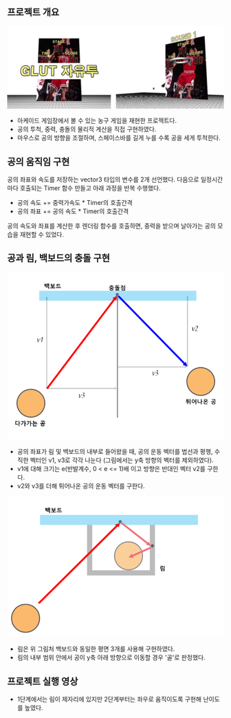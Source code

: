 ## 프로젝트 개요

<img src="./images/3.png">

- 아케이드 게임장에서 볼 수 있는 농구 게임을 재현한 프로젝트다.
- 공의 투척, 중력, 충돌의 물리적 계산을 직접 구현하였다.
- 마우스로 공의 방향을 조절하며, 스페이스바를 길게 누를 수록 공을 세게 투척한다.

## 공의 움직임 구현

공의 좌표와 속도를 저장하는 vector3 타입의 변수를 2개 선언했다. 다음으로 일정시간마다 호출되는 Timer 함수 만들고 아래 과정을 반복 수행했다.
- 공의 속도 += 중력가속도 * Timer의 호출간격
- 공의 좌표 += 공의 속도 * Timer의 호출간격

공의 속도와 좌표를 계산한 후 렌더링 함수를 호출하면, 중력을 받으며 날아가는 공의 모습을 재현할 수 있었다.

## 공과 림, 백보드의 충돌 구현  

<img src="./images/1.png">

- 공의 좌표가 림 및 백보드의 내부로 들어왔을 때, 공의 운동 벡터를 법선과 평행, 수직한 벡터인 v1, v3로 각각 나눈다 (그림에서는 y축 방향의 벡터를 제외하였다).
- v1에 대해 크기는 e(반발계수, 0 < e <= 1)배 이고 방향은 반대인 벡터 v2를 구한다.
- v2와 v3를 더해 튀어나온 공의 운동 벡터를 구한다.

<img src="./images/2.png">

- 림은 위 그림처 백보드와 동일한 평면 3개를 사용해 구현하였다.
- 림의 내부 범위 안에서 공이 y축 아래 방향으로 이동할 경우 '골'로 판정했다.


## 프로젝트 실행 영상
- 1단계에서는 림이 제자리에 있지만 2단계부터는 좌우로 움직이도록 구현해 난이도를 높였다.